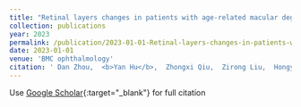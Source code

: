```yaml
---
title: "Retinal layers changes in patients with age-related macular degeneration treated with intravitreal anti-VEGF agents"
collection: publications
year: 2023
permalink: /publication/2023-01-01-Retinal-layers-changes-in-patients-with-age-related-macular-degeneration-treated-with-intravitreal-anti-VEGF-agents
date: 2023-01-01
venue: 'BMC ophthalmology'
citation: ' Dan Zhou,  <b>Yan Hu</b>,  Zhongxi Qiu,  Zirong Liu,  Hongyang Jiang,  Ryo Kawasaki,  Jiang Liu, &quot;Retinal layers changes in patients with age-related macular degeneration treated with intravitreal anti-VEGF agents.&quot; BMC ophthalmology, 2023.'
---
```

Use [Google Scholar](https://scholar.google.com/scholar?q=Retinal+layers+changes+in+patients+with+age+related+macular+degeneration+treated+with+intravitreal+anti+VEGF+agents){:target="_blank"} for full citation